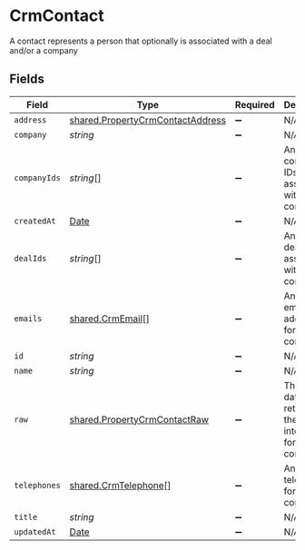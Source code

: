 # CrmContact

A contact represents a person that optionally is associated with a deal and/or a company


## Fields

| Field                                                                                         | Type                                                                                          | Required                                                                                      | Description                                                                                   |
| --------------------------------------------------------------------------------------------- | --------------------------------------------------------------------------------------------- | --------------------------------------------------------------------------------------------- | --------------------------------------------------------------------------------------------- |
| `address`                                                                                     | [shared.PropertyCrmContactAddress](../../../sdk/models/shared/propertycrmcontactaddress.md)   | :heavy_minus_sign:                                                                            | N/A                                                                                           |
| `company`                                                                                     | *string*                                                                                      | :heavy_minus_sign:                                                                            | N/A                                                                                           |
| `companyIds`                                                                                  | *string*[]                                                                                    | :heavy_minus_sign:                                                                            | An array of company IDs associated with this contact                                          |
| `createdAt`                                                                                   | [Date](https://developer.mozilla.org/en-US/docs/Web/JavaScript/Reference/Global_Objects/Date) | :heavy_minus_sign:                                                                            | N/A                                                                                           |
| `dealIds`                                                                                     | *string*[]                                                                                    | :heavy_minus_sign:                                                                            | An array of deal IDs associated with this contact                                             |
| `emails`                                                                                      | [shared.CrmEmail](../../../sdk/models/shared/crmemail.md)[]                                   | :heavy_minus_sign:                                                                            | An array of email addresses for this contact                                                  |
| `id`                                                                                          | *string*                                                                                      | :heavy_minus_sign:                                                                            | N/A                                                                                           |
| `name`                                                                                        | *string*                                                                                      | :heavy_minus_sign:                                                                            | N/A                                                                                           |
| `raw`                                                                                         | [shared.PropertyCrmContactRaw](../../../sdk/models/shared/propertycrmcontactraw.md)           | :heavy_minus_sign:                                                                            | The raw data returned by the integration for this contact                                     |
| `telephones`                                                                                  | [shared.CrmTelephone](../../../sdk/models/shared/crmtelephone.md)[]                           | :heavy_minus_sign:                                                                            | An array of telephones for this contact                                                       |
| `title`                                                                                       | *string*                                                                                      | :heavy_minus_sign:                                                                            | N/A                                                                                           |
| `updatedAt`                                                                                   | [Date](https://developer.mozilla.org/en-US/docs/Web/JavaScript/Reference/Global_Objects/Date) | :heavy_minus_sign:                                                                            | N/A                                                                                           |